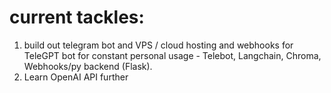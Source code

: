# current tackles:

1. build out telegram bot and VPS / cloud hosting and webhooks for TeleGPT bot for constant personal usage - Telebot, Langchain, Chroma, Webhooks/py backend (Flask).
2. Learn OpenAI API further


